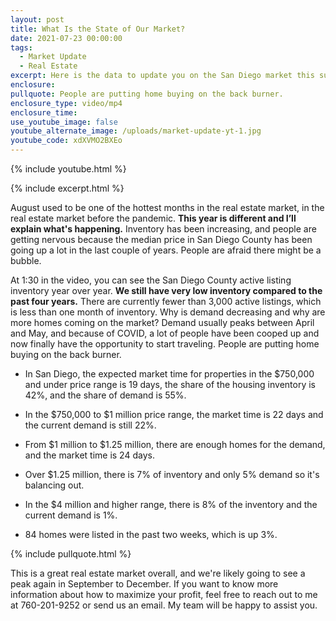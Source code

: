 ```yaml
---
layout: post
title: What Is the State of Our Market?
date: 2021-07-23 00:00:00
tags:
  - Market Update
  - Real Estate
excerpt: Here is the data to update you on the San Diego market this summer.
enclosure:
pullquote: People are putting home buying on the back burner.
enclosure_type: video/mp4
enclosure_time:
use_youtube_image: false
youtube_alternate_image: /uploads/market-update-yt-1.jpg
youtube_code: xdXVMO2BXEo
---
```

{% include youtube.html %}

{% include excerpt.html %}

August used to be one of the hottest months in the real estate market, in the real estate market before the pandemic. **This year is different and I’ll explain what's happening.** Inventory has been increasing, and people are getting nervous because the median price in San Diego County has been going up a lot in the last couple of years. People are afraid there might be a bubble.

At 1:30 in the video, you can see the San Diego County active listing inventory year over year. **We still have very low inventory compared to the past four years.** There are currently fewer than 3,000 active listings, which is less than one month of inventory. Why is demand decreasing and why are more homes coming on the market? Demand usually peaks between April and May, and because of COVID, a lot of people have been cooped up and now finally have the opportunity to start traveling. People are putting home buying on the back burner.

* In San Diego, the expected market time for properties in the $750,000 and under price range is 19 days, the share of the housing inventory is 42%, and the share of demand is 55%.

* In the $750,000 to $1 million price range, the market time is 22 days and the current demand is still 22%.

* From $1 million to $1.25 million, there are enough homes for the demand, and the market time is 24 days.
* Over $1.25 million, there is 7% of inventory and only 5% demand so it's balancing out.
* In the $4 million and higher range, there is 8% of the inventory and the current demand is 1%.

* 84 homes were listed in the past two weeks, which is up 3%.

{% include pullquote.html %}

This is a great real estate market overall, and we're likely going to see a peak again in September to December. If you want to know more information about how to maximize your profit, feel free to reach out to me at 760-201-9252 or send us an email. My team will be happy to assist you.
